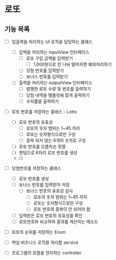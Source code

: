 # 로또

## 기능 목록

- [ ] 입출력을 처리하는 UI 로직을 담당하는 클래스
    - [ ] 입력을 처리하는 inputView 인터페이스
        - [ ] 로또 구입 금액을 입력받기
            - [ ] 1,000원으로 안 나눠 떨어지면 예외처리하기
        - [ ] 당첨 번호를 입력받기
        - [ ] 보너스 번호를 입력받기
    - [ ] 출력을 처리하는 outputView 인터페이스
        - [ ] 발행한 로또 수량 및 번호를 출력하기
        - [ ] 당첨 내역을 템플릿에 맞게 출력하기
        - [ ] 수익률을 출력하기

- [ ] 로또 번호를 저장하는 클래스 - Lotto
    - [ ] 로또 번호의 유효성
        - [ ] 로또의 숫자 범위는 1~45 까지
        - [ ] 로또는 숫자형식으로만 구성
        - [ ] 중복 되지 않는 6개의 숫자로 구성
    - [ ] 로또 번호를 오름차순 정렬
    - [ ] 랜덤으로 6자리 로또 번호를 생성
    - [ ] 

- [ ] 당첨번호를 저장하는 클래스
    - [ ] 로또 번호를 생성
    - [ ] 보너스 번호를 입력받아 저장
        - [ ] 보너스 번호의 유효성 검사
          - [ ] 로또의 숫자 범위는 1~45 까지
          - [ ] 로또는 숫자형식으로만 구성
          - [ ] 로또 번호와 중복이 안 되어야 함
    - [ ] 입력받은 로또 번호의 유효성을 확인
    - [ ] 로또번호와 비교하여 결과를 계산하는 메소드

- [ ] 로또의 순위를 저장하는 Enum

- [ ] 핵심 비즈니스 로직을 처리할 service

- [ ] 프로그램의 흐름을 관리하는 controller